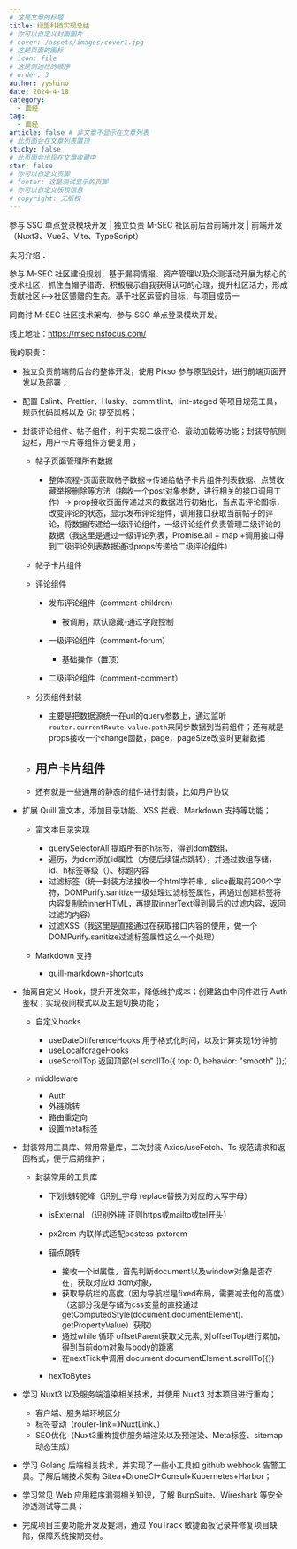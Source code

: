 ```yaml
---
# 这是文章的标题
title: 绿盟科技实现总结
# 你可以自定义封面图片
# cover: /assets/images/cover1.jpg
# 这是页面的图标
# icon: file
# 这是侧边栏的顺序
# order: 3
author: yyshino
date: 2024-4-18
category:
  - 面经
tag:
  - 面经
article: false # 非文章不显示在文章列表
# 此页面会在文章列表置顶
sticky: false
# 此页面会出现在文章收藏中
star: false
# 你可以自定义页脚
# footer: 这是测试显示的页脚
# 你可以自定义版权信息
# copyright: 无版权
---
```




参与 SSO 单点登录模块开发 | 独立负责 M-SEC 社区前后台前端开发 | 前端开发（Nuxt3、Vue3、Vite、TypeScript）

实习介绍：

参与 M-SEC 社区建设规划，基于漏洞情报、资产管理以及众测活动开展为核心的技术社区，抓住白帽子猎奇、积极展示自我获得认可的心理，提升社区活力，形成贡献社区<——>社区馈赠的生态。基于社区运营的目标，与项目成员一

同商讨 M-SEC 社区技术架构、参与 SSO 单点登录模块开发。

线上地址：https://msec.nsfocus.com/

我的职责：

- 独立负责前端前后台的整体开发，使用 Pixso 参与原型设计，进行前端页面开发以及部署；
- 配置 Eslint、Prettier、Husky、commitlint、lint-staged 等项目规范工具，规范代码风格以及 Git 提交风格；
- 封装评论组件、帖子组件，利于实现二级评论、滚动加载等功能；封装导航侧边栏，用户卡片等组件方便复用；
  - 帖子页面管理所有数据
    - 整体流程-页面获取帖子数据->传递给帖子卡片组件列表数据、点赞收藏举报删除等方法（接收一个post对象参数，进行相关的接口调用工作）-> prop接收页面传递过来的数据进行初始化，当点击评论图标，改变评论的状态，显示发布评论组件，调用接口获取当前帖子的评论，将数据传递给一级评论组件，一级评论组件负责管理二级评论的数据（我这里是通过一级评论列表，Promise.all + map +调用接口得到二级评论列表数据通过props传递给二级评论组件）

  - 帖子卡片组件
  - 评论组件
    - 发布评论组件（comment-children）
      - 被调用，默认隐藏-通过字段控制

    - 一级评论组件（comment-forum）
      - 基础操作（置顶）

    - 二级评论组件（comment-comment）

  - 分页组件封装
    - 主要是把数据源统一在url的query参数上，通过监听`router.currentRoute.value.path`来同步数据到当前组件；还有就是props接收一个change函数，page，pageSize改变时更新数据

  - 用户卡片组件
    - 

  - 还有就是一些通用的静态的组件进行封装，比如用户协议
- 扩展 Quill 富文本，添加目录功能、XSS 拦截、Markdown 支持等功能；
  - 富文本目录实现
    - querySelectorAll 提取所有的h标签，得到dom数组，
    - 遍历，为dom添加id属性（方便后续锚点跳转），并通过数组存储，id、h标签等级（）、标题内容
    - 过滤标签（统一封装方法接收一个html字符串，slice截取前200个字符，DOMPurify.sanitize一级处理过滤标签属性，再通过创建标签将内容复制给innerHTML，再提取innerText得到最后的过滤内容，返回过滤的内容）
    - 过滤XSS（我这里是直接通过在获取接口内容的使用，做一个DOMPurify.sanitize过滤标签属性这么一个处理）

  - Markdown 支持
    - quill-markdown-shortcuts

- 抽离自定义 Hook，提升开发效率，降低维护成本；创建路由中间件进行 Auth 鉴权；实现夜间模式以及主题切换功能；
  - 自定义hooks 
    - useDateDifferenceHooks 用于格式化时间，以及计算实现1分钟前
    - useLocalforageHooks
    - useScrollTop 返回顶部(el.scrollTo({ top: 0, behavior: "smooth" });)

  - middleware
    - Auth
    - 外链跳转
    - 路由重定向
    - 设置meta标签

- 封装常用工具库、常用常量库，二次封装 Axios/useFetch、Ts 规范请求和返回格式，便于后期维护；
  - 封装常用的工具库
    - 下划线转驼峰（识别_字母 replace替换为对应的大写字母）
    - isExternal （识别外链 正则https或mailto或tel开头）
    - px2rem 内联样式适配postcss-pxtorem
    - 锚点跳转 
      - 接收一个id属性，首先判断document以及window对象是否存在，获取对应id dom对象，
      - 获取导航栏的高度（因为导航栏是fixed布局，需要减去他的高度）（这部分我是存储为css变量的直接通过getComputedStyle(document.documentElement). getPropertyValue）获取）
      - 通过while 循环 offsetParent获取父元素, 对offsetTop进行累加，得到当前dom对象与body的距离
      - 在nextTick中调用 document.documentElement.scrollTo({})

    - hexToBytes

- 学习 Nuxt3 以及服务端渲染相关技术，并使用 Nuxt3 对本项目进行重构；
  - 客户端、服务端环境区分
  - 标签变动（router-link=》NuxtLink、）
  - SEO优化（Nuxt3重构提供服务端渲染以及预渲染、Meta标签、sitemap动态生成）

- 学习 Golang 后端相关技术，并实现了一些小工具如 github webhook 告警工具。了解后端技术架构 Gitea+DroneCI+Consul+Kubernetes+Harbor；
- 学习常见 Web 应用程序漏洞相关知识，了解 BurpSuite、Wireshark 等安全渗透测试等工具；
- 完成项目主要功能开发及提测，通过 YouTrack 敏捷面板记录并修复项目缺陷，保障系统按期交付。

